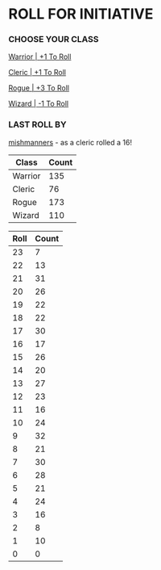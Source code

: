 # ROLL FOR INITIATIVE
### CHOOSE YOUR CLASS

[Warrior | +1 To Roll](https://github.com/benjaminsampica/benjaminsampica/issues/new?title=roll%7Cwarrior&body=Just+click+%27Submit+new+issue%27.)

[Cleric | +1 To Roll](https://github.com/benjaminsampica/benjaminsampica/issues/new?title=roll%7Ccleric&body=Just+click+%27Submit+new+issue%27.)

[Rogue | +3 To Roll](https://github.com/benjaminsampica/benjaminsampica/issues/new?title=roll%7Crogue&body=Just+click+%27Submit+new+issue%27.)

[Wizard | -1 To Roll](https://github.com/benjaminsampica/benjaminsampica/issues/new?title=roll%7Cwizard&body=Just+click+%27Submit+new+issue%27.)
### LAST ROLL BY
[mishmanners](https://www.github.com/mishmanners) - as a cleric rolled a 16!

|Class|Count|
|-|-|
|Warrior|135|
|Cleric|76|
|Rogue|173|
|Wizard|110|

|Roll|Count|
|-|-|
|23|7
|22|13
|21|31
|20|26
|19|22
|18|22
|17|30
|16|17
|15|26
|14|20
|13|27
|12|23
|11|16
|10|24
|9|32
|8|21
|7|30
|6|28
|5|21
|4|24
|3|16
|2|8
|1|10
|0|0
